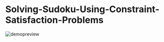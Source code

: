 # Solving-Sudoku-Using-Constraint-Satisfaction-Problems

![demopreview](https://cdn.discordapp.com/attachments/694485010652201001/1300454787224961147/SudokuCSP-Preview.gif?ex=6720e666&is=671f94e6&hm=859419e4a7ff0a39fa52550a0d40cc6f159f60f36b7debacaf913e7ff6c81267&)